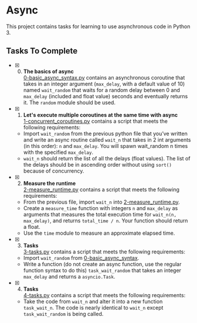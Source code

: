 # Async

This project contains tasks for learning to use asynchronous code in Python 3.

## Tasks To Complete

- [x] 0. **The basics of async**<br/>[0-basic_async_syntax.py](0-basic_async_syntax.py) contains an asynchronous coroutine that takes in an integer argument (`max_delay`, with a default value of 10) named `wait_random` that waits for a random delay between 0 and `max_delay` (included and float value) seconds and eventually returns it. The `random` module should be used.

- [x] 1. **Let's execute multiple coroutines at the same time with async**<br/>[1-concurrent_coroutines.py](1-concurrent_coroutines.py) contains a script that meets the following requirements:

  - Import `wait_random` from the previous python file that you’ve written and write an async routine called `wait_n` that takes in 2 int arguments (in this order): `n` and `max_delay`. You will spawn wait_random n times with the specified `max_delay`.
  - `wait_n` should return the list of all the delays (float values). The list of the delays should be in ascending order without using `sort()` because of concurrency.

- [x] 2. **Measure the runtime**<br/>[2-measure_runtime.py](2-measure_runtime.py) contains a script that meets the following requirements:

  - From the previous file, import `wait_n` into [2-measure_runtime.py](2-measure_runtime.py).
  - Create a `measure_time` function with integers `n` and `max_delay` as arguments that measures the total execution time for `wait_n(n, max_delay)`, and returns `total_time / n`. Your function should return a float.
  - Use the `time` module to measure an approximate elapsed time.

- [x] 3. **Tasks**<br/>[3-tasks.py](3-tasks.py) contains a script that meets the following requirements:

  - Import `wait_random` from [0-basic_async_syntax](0-basic_async_syntax).
  - Write a function (do not create an async function, use the regular function syntax to do this) `task_wait_random` that takes an integer `max_delay` and returns a `asyncio.Task`.

- [x] 4. **Tasks**<br/>[4-tasks.py](4-tasks.py) contains a script that meets the following requirements:
  - Take the code from `wait_n` and alter it into a new function `task_wait_n`. The code is nearly identical to `wait_n` except `task_wait_random` is being called.

